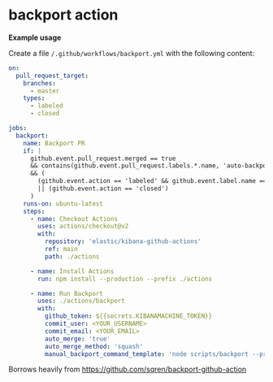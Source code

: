 # backport action

**Example usage**

Create a file `/.github/workflows/backport.yml` with the following content:

```yml
on:
  pull_request_target:
    branches:
      - master
    types:
      - labeled
      - closed

jobs:
  backport:
    name: Backport PR
    if: |
      github.event.pull_request.merged == true
      && contains(github.event.pull_request.labels.*.name, 'auto-backport')
      && (
        (github.event.action == 'labeled' && github.event.label.name == 'auto-backport')
        || (github.event.action == 'closed')
      )
    runs-on: ubuntu-latest
    steps:
      - name: Checkout Actions
        uses: actions/checkout@v2
        with:
          repository: 'elastic/kibana-github-actions'
          ref: main
          path: ./actions

      - name: Install Actions
        run: npm install --production --prefix ./actions

      - name: Run Backport
        uses: ./actions/backport
        with:
          github_token: ${{secrets.KIBANAMACHINE_TOKEN}}
          commit_user: <YOUR_USERNAME>
          commit_email: <YOUR_EMAIL>
          auto_merge: 'true'
          auto_merge_method: 'squash'
          manual_backport_command_template: 'node scripts/backport --pr %pullNumber%'
```

Borrows heavily from https://github.com/sqren/backport-github-action
